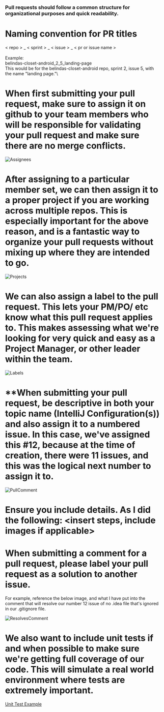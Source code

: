 ### **Pull requests should follow a common structure for organizational purposes and quick readability.** 

# **Naming convention for PR titles**
< repo > _ < sprint > _ < issue > _ < pr or issue name >\
\
Example:\
belindas-closet-android_2_5_landing-page\
This would be for the belindas-closet-android repo, sprint 2, issue 5, with the name "landing page."\

# **When first submitting your pull request, make sure to assign it on github to your team members who will be responsible for validating your pull request and make sure there are no merge conflicts.**

![Assignees](https://github.com/SeattleColleges/nsc-events-nextjs/assets/37163331/d0d2795b-32fd-447f-8d66-252f7dba3083)

# **After assigning to a particular member set, we can then assign it to a proper project if you are working across multiple repos. This is especially important for the above reason, and is a fantastic way to organize your pull requests without mixing up where they are intended to go.**

![Projects](https://github.com/SeattleColleges/nsc-events-nextjs/assets/37163331/b5f5a5f8-d375-4b8a-818f-f4ae9c33df9d)

# **We can also assign a label to the pull request. This lets your PM/PO/ etc know what this pull request applies to. This makes assessing what we're looking for very quick and easy as a Project Manager, or other leader within the team.**

![Labels](https://github.com/SeattleColleges/nsc-events-nextjs/assets/37163331/86e27abd-d119-4194-bb79-a97fe7eb5fdd)

# **When submitting your pull request, be descriptive in both your topic name (IntelliJ Configuration(s)) and also assign it to a numbered issue. In this case, we've assigned this #12, because at the time of creation, there were 11 issues, and this was the logical next number to assign it to. 

![PullComment](https://github.com/SeattleColleges/nsc-events-nextjs/assets/37163331/907d72fc-b85f-47c8-bfd5-6187e8d61d0d)

# **Ensure you include details. As <insert role> I did the following: <insert steps, include images if applicable>**

# **When submitting a comment for a pull request, please label your pull request as a solution to another issue.**

For example, reference the below image, and what I have put into the comment that will resolve our number 12 issue of no .idea file that's ignored in our .gitignore file.

![ResolvesComment](https://github.com/SeattleColleges/nsc-events-nextjs/assets/37163331/ed24c121-5af0-465b-9ad9-d7999ea9250f)

# **We also want to include unit tests if and when possible to make sure we're getting full coverage of our code. This will simulate a real world environment where tests are extremely important.**

[Unit Test Example](https://www.geeksforgeeks.org/unit-testing-software-testing/)

